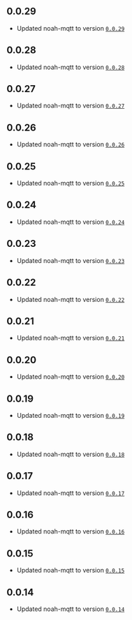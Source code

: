 ## 0.0.29
- Updated noah-mqtt to version [`0.0.29`](https://github.com/mtrossbach/noah-mqtt/releases/tag/v0.0.29)

## 0.0.28
- Updated noah-mqtt to version [`0.0.28`](https://github.com/mtrossbach/noah-mqtt/releases/tag/v0.0.28)

## 0.0.27
- Updated noah-mqtt to version [`0.0.27`](https://github.com/mtrossbach/noah-mqtt/releases/tag/v0.0.27)

## 0.0.26
- Updated noah-mqtt to version [`0.0.26`](https://github.com/mtrossbach/noah-mqtt/releases/tag/v0.0.26)

## 0.0.25
- Updated noah-mqtt to version [`0.0.25`](https://github.com/mtrossbach/noah-mqtt/releases/tag/v0.0.25)

## 0.0.24
- Updated noah-mqtt to version [`0.0.24`](https://github.com/mtrossbach/noah-mqtt/releases/tag/v0.0.24)

## 0.0.23
- Updated noah-mqtt to version [`0.0.23`](https://github.com/mtrossbach/noah-mqtt/releases/tag/v0.0.23)

## 0.0.22
- Updated noah-mqtt to version [`0.0.22`](https://github.com/mtrossbach/noah-mqtt/releases/tag/v0.0.22)

## 0.0.21
- Updated noah-mqtt to version [`0.0.21`](https://github.com/mtrossbach/noah-mqtt/releases/tag/v0.0.21)

## 0.0.20
- Updated noah-mqtt to version [`0.0.20`](https://github.com/mtrossbach/noah-mqtt/releases/tag/v0.0.20)

## 0.0.19
- Updated noah-mqtt to version [`0.0.19`](https://github.com/mtrossbach/noah-mqtt/releases/tag/v0.0.19)

## 0.0.18
- Updated noah-mqtt to version [`0.0.18`](https://github.com/mtrossbach/noah-mqtt/releases/tag/v0.0.18)

## 0.0.17
- Updated noah-mqtt to version [`0.0.17`](https://github.com/mtrossbach/noah-mqtt/releases/tag/v0.0.17)

## 0.0.16
- Updated noah-mqtt to version [`0.0.16`](https://github.com/mtrossbach/noah-mqtt/releases/tag/v0.0.16)

## 0.0.15
- Updated noah-mqtt to version [`0.0.15`](https://github.com/mtrossbach/noah-mqtt/releases/tag/v0.0.15)

## 0.0.14
- Updated noah-mqtt to version [`0.0.14`](https://github.com/mtrossbach/noah-mqtt/releases/tag/v0.0.14)
